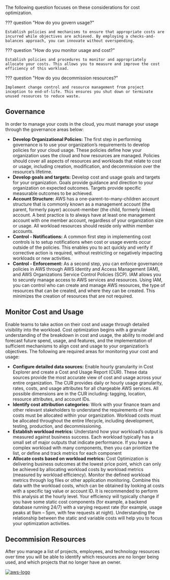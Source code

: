 The following question focuses on these considerations for cost optimization.

??? question "How do you govern usage?"

    Establish policies and mechanisms to ensure that appropriate costs are incurred while objectives are achieved. By employing a checks-and-balances approach, you can innovate without overspending.

??? question "How do you monitor usage and cost?"

    Establish policies and procedures to monitor and appropriately allocate your costs. This allows you to measure and improve the cost efficiency of this workload.

??? question "How do you decommission resources?"

    Implement change control and resource management from project inception to end-of-life. This ensures you shut down or terminate unused resources to reduce waste.

## Governance
In order to manage your costs in the cloud, you must manage your usage through the governance areas below:

- **Develop Organizational Policies:** The first step in performing governance is to use your organization’s requirements to develop policies for your cloud usage. These policies define how your organization uses the cloud and how resources are managed. Policies should cover all aspects of resources and workloads that relate to cost or usage, including creation, modification, and decommission over the resource’s lifetime.
- **Develop goals and targets:** Develop cost and usage goals and targets for your organization. Goals provide guidance and direction to your organization on expected outcomes. Targets provide specific measurable outcomes to be achieved.
- **Account Structure:** AWS has a one-parent-to-many-children account structure that is commonly known as a management account (the parent, formerly payer) account-member (the child, formerly linked) account. A best practice is to always have at least one management account with one member account, regardless of your organization size or usage. All workload resources should reside only within member accounts.
- **Control - Notifications:** A common first step in implementing cost controls is to setup notifications when cost or usage events occur outside of the policies. This enables you to act quickly and verify if corrective action is required, without restricting or negatively impacting workloads or new activities.
- **Control - Enforcement:** As a second step, you can enforce governance policies in AWS through AWS Identity and Access Management (IAM), and AWS Organizations Service Control Policies (SCP). IAM allows you to securely manage access to AWS services and resources. Using IAM, you can control who can create and manage AWS resources, the type of resources that can be created, and where they can be created. This minimizes the creation of resources that are not required.

## Monitor Cost and Usage
Enable teams to take action on their cost and usage through detailed visibility into the workload. Cost optimization begins with a granular understanding of the breakdown in cost and usage, the ability to model and forecast future spend, usage, and features, and the implementation of sufficient mechanisms to align cost and usage to your organization’s objectives. The following are required areas for monitoring your cost and usage:

- **Configure detailed data sources:** Enable hourly granularity in Cost Explorer and create a Cost and Usage Report (CUR). These data sources provide the most accurate view of cost and usage across your entire organization. The CUR provides daily or hourly usage granularity, rates, costs, and usage attributes for all chargeable AWS services. All possible dimensions are in the CUR including: tagging, location, resource attributes, and account IDs.
- **Identify cost attribution categories:** Work with your finance team and other relevant stakeholders to understand the requirements of how costs must be allocated within your organization. Workload costs must be allocated throughout the entire lifecycle, including development, testing, production, and decommissioning.
- **Establish workload metrics:** Understand how your workload’s output is measured against business success. Each workload typically has a small set of major outputs that indicate performance. If you have a complex workload with many components, then you can prioritize the list, or define and track metrics for each component
- **Allocate costs based on workload metrics:** Cost Optimization is delivering business outcomes at the lowest price point, which can only be achieved by allocating workload costs by workload metrics (measured by workload efficiency). Monitor the defined workload metrics through log files or other application monitoring. Combine this data with the workload costs, which can be obtained by looking at costs with a specific tag value or account ID. It is recommended to perform this analysis at the hourly level. Your efficiency will typically change if you have some static cost components (for example, a backend database running 24/7) with a varying request rate (for example, usage peaks at 9am – 5pm, with few requests at night). Understanding the relationship between the static and variable costs will help you to focus your optimization activities.

## Decommision Resources
After you manage a list of projects, employees, and technology resources over time you will be able to identify which resources are no longer being used, and which projects that no longer have an owner.

<a href="https://docs.aws.amazon.com/wellarchitected/latest/cost-optimization-pillar/expenditure-and-usage-awareness.html">![aws-logo](https://img.shields.io/badge/Amazon_AWS-FF9900?style=for-the-badge&logo=amazonaws&logoColor=white)</a>